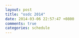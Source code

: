 ```yaml
---
layout: post
title: "osdc 2014"
date: 2014-03-06 22:57:47 +0800
comments: true
categories: schedule
---
```

